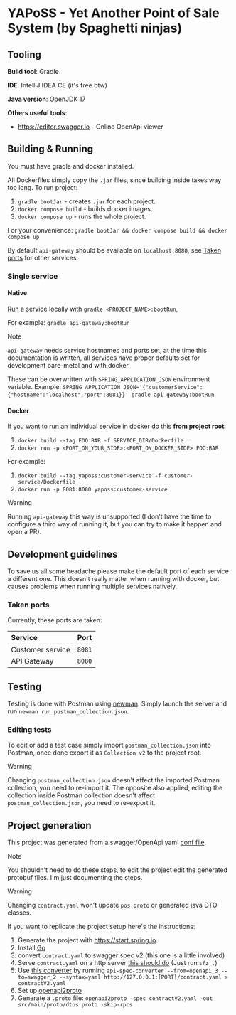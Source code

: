 # YAPoSS - Yet Another Point of Sale System (by Spaghetti ninjas)

## Tooling

__Build tool__: Gradle

__IDE__: IntelliJ IDEA CE (it's free btw)

__Java version__: OpenJDK 17

__Others useful tools__:
- <https://editor.swagger.io> - Online OpenApi viewer

## Building & Running

You must have gradle and docker installed.

All Dockerfiles simply copy the `.jar` files, since building inside takes way too long. To run project:
1. `gradle bootJar` - creates `.jar` for each project.
2. `docker compose build` - builds docker images.
3. `docker compose up` - runs the whole project.

For your convenience: `gradle bootJar && docker compose build && docker compose up`

By default `api-gateway` should be available on `localhost:8080`, see [Taken ports](#taken-ports) for other services.

### Single service

#### Native

Run a service locally with `gradle <PROJECT_NAME>:bootRun`,

For example: `gradle api-gateway:bootRun`

> [!NOTE]
>
> `api-gateway` needs service hostnames and ports set, at the time this documentation is written,
> all services have proper defaults set for development bare-metal and with docker.
> 
> These can be overwritten with `SPRING_APPLICATION_JSON` environment variable.
> Example: `SPRING_APPLICATION_JSON='{"customerService":{"hostname":"localhost","port":8081}}' gradle api-gateway:bootRun`.

#### Docker

If you want to run an individual service in docker do this __from project root__:
1. `docker build --tag FOO:BAR -f SERVICE_DIR/Dockerfile .`
2. `docker run -p <PORT_ON_YOUR_SIDE>:<PORT_ON_DOCKER_SIDE> FOO:BAR`

For example:
1. `docker build --tag yaposs:customer-service -f customer-service/Dockerfile .`
2. `docker run -p 8081:8080 yaposs:customer-service`

> [!WARNING]
> 
> Running `api-gateway` this way is unsupported
> (I don't have the time to configure a third way of running it, but you can try to make it happen and open a PR).


## Development guidelines

To save us all some headache please make the default port of each service a different one. This doesn't really matter when running with docker, but causes problems when running multiple services natively.

### Taken ports

Currently, these ports are taken:

| Service          | Port   |
|:-----------------|--------|
| Customer service | `8081` |
| API Gateway      | `8080` |


## Testing

Testing is done with Postman using [newman](https://github.com/postmanlabs/newman).
Simply launch the server and run `newman run postman_collection.json`.

### Editing tests

To edit or add a test case simply import `postman_collection.json` into Postman,
once done export it as `Collection v2` to the project root.

> [!WARNING]
> 
> Changing `postman_collection.json` doesn't affect the imported Postman collection,
> you need to re-import it. The opposite also applied, editing the collection inside Postman collection
> doesn't affect `postman_collection.json`, you need to re-export it.


## Project generation

This project was generated from a swagger/OpenApi yaml [conf file](contract.yaml).

> [!NOTE]
> You shouldn't need to do these steps, to edit the project edit the generated protobuf files. I'm just documenting the steps.

> [!WARNING]
> Changing `contract.yaml` won't update `pos.proto` or generated java DTO classes.

If you want to replicate the project setup here's the instructions:

1. Generate the project with https://start.spring.io.
1. Install [Go](https://go.dev/dl/)
2. convert `contract.yaml` to swagger spec v2 (this one is a little involved)
1. Serve `contract.yaml` on a http server [this should do](https://crates.io/crates/sfz) (Just run `sfz .`)
2. Use [this converter](https://github.com/LucyBot-Inc/api-spec-converter) by running `api-spec-converter --from=openapi_3 --to=swagger_2 --syntax=yaml http://127.0.0.1:[PORT]/contract.yaml > contractV2.yaml`
3. Set up [openapi2proto](https://github.com/nytimes/openapi2proto)
4. Generate a `.proto` file: `openapi2proto -spec contractV2.yaml -out src/main/proto/dtos.proto -skip-rpcs`

